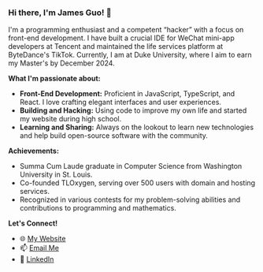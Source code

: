 ### Hi there, I'm James Guo! 👋

I'm a programming enthusiast and a competent “hacker” with a focus on front-end development. I have built a crucial IDE for WeChat mini-app developers at Tencent and maintained the life services platform at ByteDance's TikTok. Currently, I am at Duke University, where I aim to earn my Master's by December 2024.

**What I'm passionate about:**
- **Front-End Development:** Proficient in JavaScript, TypeScript, and React. I love crafting elegant interfaces and user experiences.
- **Building and Hacking:** Using code to improve my own life and started my website during high school.
- **Learning and Sharing:** Always on the lookout to learn new technologies and help build open-source software with the community.

**Achievements:**
- Summa Cum Laude graduate in Computer Science from Washington University in St. Louis.
- Co-founded TLOxygen, serving over 500 users with domain and hosting services.
- Recognized in various contests for my problem-solving abilities and contributions to programming and mathematics.

**Let's Connect!**
- 🌐 [My Website](https://www.ze3kr.com)
- 📫 [Email Me](mailto:i@ze3kr.com)
- 💼 [LinkedIn](https://www.linkedin.com/in/ze3kr/)
